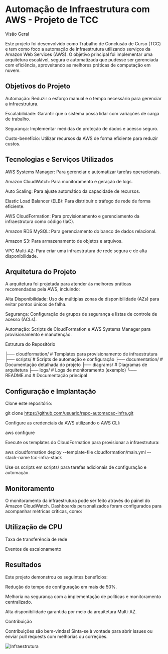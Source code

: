 
# Automação de Infraestrutura com AWS - Projeto de TCC

Visão Geral

Este projeto foi desenvolvido como Trabalho de Conclusão de Curso (TCC) e tem como foco a automação de infraestrutura utilizando serviços da Amazon Web Services (AWS). O objetivo principal foi implementar uma arquitetura escalável, segura e automatizada que pudesse ser gerenciada com eficiência, aproveitando as melhores práticas de computação em nuvem.

## Objetivos do Projeto

Automação: Reduzir o esforço manual e o tempo necessário para gerenciar a infraestrutura.

Escalabilidade: Garantir que o sistema possa lidar com variações de carga de trabalho.

Segurança: Implementar medidas de proteção de dados e acesso seguro.

Custo-benefício: Utilizar recursos da AWS de forma eficiente para reduzir custos.

## Tecnologias e Serviços Utilizados

AWS Systems Manager: Para gerenciar e automatizar tarefas operacionais.

Amazon CloudWatch: Para monitoramento e geração de logs.

Auto Scaling: Para ajuste automático da capacidade de recursos.

Elastic Load Balancer (ELB): Para distribuir o tráfego de rede de forma eficiente.

AWS CloudFormation: Para provisionamento e gerenciamento da infraestrutura como código (IaC).

Amazon RDS MySQL: Para gerenciamento do banco de dados relacional.

Amazon S3: Para armazenamento de objetos e arquivos.

VPC Multi-AZ: Para criar uma infraestrutura de rede segura e de alta disponibilidade.

## Arquitetura do Projeto

A arquitetura foi projetada para atender às melhores práticas recomendadas pela AWS, incluindo:

Alta Disponibilidade: Uso de múltiplas zonas de disponibilidade (AZs) para evitar pontos únicos de falha.

Segurança: Configuração de grupos de segurança e listas de controle de acesso (ACLs).

Automação: Scripts de CloudFormation e AWS Systems Manager para provisionamento e manutenção.

Estrutura do Repositório

├── cloudformation/       # Templates para provisionamento de infraestrutura
├── scripts/              # Scripts de automação e configuração
├── documentation/        # Documentação detalhada do projeto
├── diagrams/             # Diagramas de arquitetura
├── logs/                 # Logs de monitoramento (exemplo)
└── README.md             # Documentação principal

## Configuração e Implantação

Clone este repositório:

git clone https://github.com/usuario/repo-automacao-infra.git


Configure as credenciais da AWS utilizando o AWS CLI:

aws configure

Execute os templates do CloudFormation para provisionar a infraestrutura:

aws cloudformation deploy --template-file cloudformation/main.yml --stack-name tcc-infra-stack

Use os scripts em scripts/ para tarefas adicionais de configuração e automação.

## Monitoramento

O monitoramento da infraestrutura pode ser feito através do painel do Amazon CloudWatch. Dashboards personalizados foram configurados para acompanhar métricas críticas, como:

## Utilização de CPU

Taxa de transferência de rede

Eventos de escalonamento

## Resultados

Este projeto demonstrou os seguintes benefícios:

Redução do tempo de configuração em mais de 50%.

Melhoria na segurança com a implementação de políticas e monitoramento centralizado.

Alta disponibilidade garantida por meio da arquitetura Multi-AZ.

Contribuição

Contribuições são bem-vindas! Sinta-se à vontade para abrir issues ou enviar pull requests com melhorias ou correções.


![Infraestrutura](![image](https://github.com/user-attachments/assets/460c8123-0145-4740-8997-0390c9b6bc12)
)





